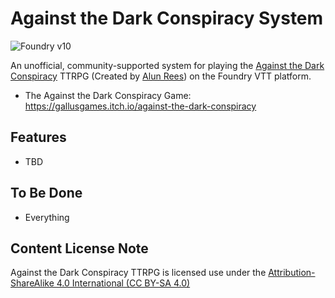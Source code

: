 # Against the Dark Conspiracy System

![Foundry v10](https://img.shields.io/badge/foundry-v10-green)

An unofficial, community-supported system for playing the [Against the Dark Conspiracy](https://gallusgames.itch.io/against-the-dark-conspiracy) TTRPG (Created by [Alun Rees](https://twitter.com/AlunRees14)) on the Foundry VTT platform.

<!-- TTRPG designer - Gallus Games at Drivethru or http://gallusgames.itch.io
(gallusgamesar@gmail.com or Mastodon: @GallusGames@dice.camp) -->

- The Against the Dark Conspiracy Game: https://gallusgames.itch.io/against-the-dark-conspiracy

<!-- ![A screenshot of the Against the Dark Conspiracy character sheet and chat output in Foundry VTT](screenshot.webp) -->

## Features

- TBD

## To Be Done

- Everything

<!-- ## How to Install

You can install the latest released version of the system by using this manifest link in Foundry VTT.

[Instructions](https://foundryvtt.com/article/tutorial/)

Link: https://github.com/philote/FoundryVTT-AgainstTheDarkConspiracy/releases/latest/download/system.json -->

## Content License Note

Against the Dark Conspiracy TTRPG is licensed use under the [Attribution-ShareAlike 4.0 International (CC BY-SA 4.0)](https://creativecommons.org/licenses/by-sa/4.0/)
